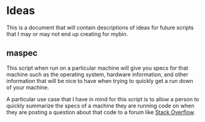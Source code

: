 Ideas
=====

This is a document that will contain descriptions of ideas for future scripts
that I may or may not end up creating for mybin.

maspec
------

This script when run on a particular machine will give you specs for that
machine such as the operating system, hardware information, and other
information that will be nice to have when trying to quickly get a run
down of your machine.

A particular use case that I have in mind for this script is to allow a
person to quickly summarize the specs of a machine they are running code
on when they are posting a question about that code to a forum like
[Stack Overflow](http://stackoverflow.com).
